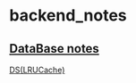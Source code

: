 # backend_notes

## [DataBase notes](https://github.com/Haoyu2/backend_notes/blob/main/Database.md)

[DS(LRUCache)](https://github.com/Haoyu2/backend_notes/blob/main/DS)



